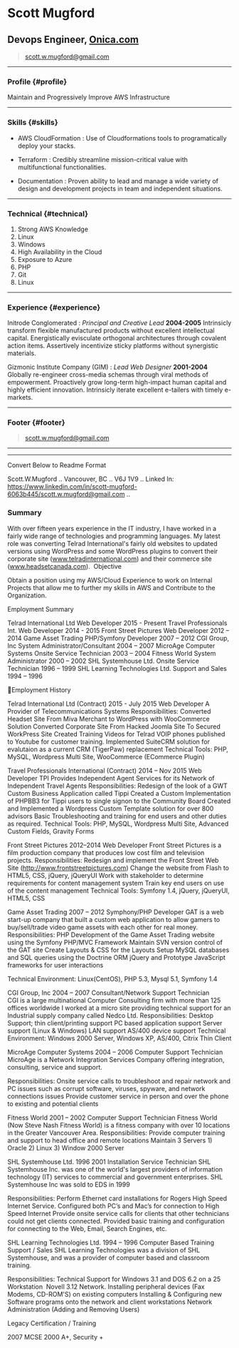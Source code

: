 # Scott Mugford
## Devops Engineer, [Onica.com](https://www.onica.com)

> scott.w.mugford@gmail.com

------

### Profile {#profile}

Maintain and Progressively Improve AWS Infrastructure

------

### Skills {#skills}

* AWS CloudFormation
  : Use of Cloudformations tools to programatically deploy your stacks.

* Terraform
  : Credibly streamline mission-critical value with multifunctional functionalities.

* Documentation
  : Proven ability to lead and manage a wide variety of design and development projects in team and independent situations.

-------

### Technical {#technical}

1. Strong AWS Knowledge
1. Linux
1. Windows
1. High Availability in the Cloud
1. Exposure to Azure
1. PHP
1. Git
1. Linux

------

### Experience {#experience}

Initrode Conglomerated
: *Principal and Creative Lead*
  __2004-2005__
  Intrinsicly transform flexible manufactured products without excellent intellectual capital. Energistically evisculate orthogonal architectures through covalent action items. Assertively incentivize sticky platforms without synergistic materials.

Gizmonic Institute Company (GIM)
: *Lead Web Designer*
  __2001-2004__
  Globally re-engineer cross-media schemas through viral methods of empowerment. Proactively grow long-term high-impact human capital and highly efficient innovation. Intrinsicly iterate excellent e-tailers with timely e-markets.

------

### Footer {#footer}

> scott.w.mugford@gmail.com

------

-----

Convert Below to Readme Format


Scott.W.Mugford ..
Vancouver, BC ..
V6J 1V9 ..
Linked In: https://www.linkedin.com/in/scott-mugford-6063b445/scott.w.mugford@gmail.com ..
 

### Summary 

With over fifteen years experience in the IT industry, I have worked in a fairly wide range of technologies and programming languages. My latest role was converting Telrad International's fairly old websites to updated versions using WordPress and some WordPress plugins to convert their corporate site (www.telradinternational.com) and their commerce site (www.headsetcanada.com). 
 Objective

Obtain a position using my AWS/Cloud Experience to work on Internal Projects that allow me to further my skills in AWS and Contribute to the Organization.



Employment Summary

Telrad International Ltd		Web Developer				2015 - Present
Travel Professionals Int.	      	Web Developer				2014 - 2015
Front Street Pictures		Web Developer				2012 – 2014
Game Asset Trading		PHP/Symfony Developer			2007 – 2012
CGI Group, Inc			System Administrator/Consultant		2004 – 2007
MicroAge Computer Systems	Onsite Service Technician			2003 – 2004
Fitness World 			System Administrator			2000 – 2002
SHL Systemhouse Ltd.		Onsite Service Technician			1996 – 1999
SHL Learning Technologies Ltd.	Support and Sales			1994 – 1996


Employment History

Telrad International	Ltd (Contract)				       2015 - July 2015 
Web Developer
A Provider of Telecommunications Systems
Responsibilities: 
Converted Headset Site From Miva Merchant to WordPress with WooCommerce Solution
Converted Corporate Site From Hacked Joomla Site To Secured WorkPress Site
Created Training Videos for Telrad VOIP phones published to Youtube for customer training.
Implemented SuiteCRM  solution for evalutaion as a current CRM (TigerPaw) replacement
Technical Tools:    PHP, MySQL, Wordpress Multi Site, WooCommerce (ECommerce Plugin)

Travel Professionals International (Contract)			       2014 – Nov 2015
Web Developer
TPI Provides Independent Agent Services for its Network of Independent Travel Agents
Responsibilities: 
Redesign of the look of a GWT Custom Business Application called Tippi
Created a Custom Implementation of PHPBB3 for Tippi users to single signon to the Community Board 
Created and Implemented a Wordpress Custom Template solution for over 800 advisors
Basic Troubleshooting and training for end users and other duties as required. 
Technical Tools:    PHP, MySQL, Wordpress Multi Site, Advanced Custom Fields, Gravity Forms

Front Street Pictures							     2012–2014
Web Developer
Front Street Pictures is a film production company that produces low cost film and television projects. 
Responsibilities: 
Redesign and implement the Front Street Web Site (http://www.frontstreetpictures.com)
Change the website from Flash to HTML5, CSS, jQuery, jQueryUI
Work with stakeholder to determine requirements for content management system
Train key end users on use of the content management 
Technical Tools:    Symfony 1.4, jQuery, jQueryUI, HTML5, CSS

Game Asset Trading								2007 – 2012
Symphony/PHP Developer
GAT is a web start-up company that built a custom web application to allow gamers to buy/sell/trade video game assets with each other for real money. 
Responsibilities: 
PHP Development of the Game Asset Trading website using the Symfony PHP/MVC Framework 
Maintain SVN version control of the GAT site
Create Layouts & CSS for the Layouts
Setup MySQL databases and SQL queries using the Doctrine ORM 
jQuery and Prototype JavaScript frameworks for user interactions

Technical Environment:   Linux(CentOS), PHP 5.3, Mysql 5.1, Symfony 1.4

CGI Group, Inc								2004 – 2007
Consultant/Network Support Technician							
CGI is a large multinational Computer Consulting firm with more than 125 offices worldwide
I worked at a micro site providing technical support for an Industrial supply company called Nedco Ltd.
Responsibilities: 
Desktop Support;  thin client/printing support
PC based application support
Server support (Linux & Windows)
LAN support
AS/400 device support 
Technical Environment: Windows 2000 Server, Windows XP, AS/400, Citrix Thin Client

MicroAge Computer Systems						2004 – 2006
Computer Support Technician
MicroAge is a Network Integration Services Company offering integration, consulting, service and support. 

Responsibilities:
Onsite service calls to troubleshoot and repair network and PC issues such as corrupt software, viruses, spyware, and network connections issues
Provide customer service in person and over the phone to existing and potential clients 

Fitness World								2001 – 2002
Computer Support Technician
Fitness World (Now Steve Nash Fitness World) is a fitness company with over 10 locations in the Greater Vancouver Area.
Responsibilities:
Provide computer training and support to head office and remote locations 
Maintain 3 Servers 1) Oracle 2) Linux 3) Window 2000 Server

SHL Systemhouse Ltd.							1996  2001
Installation Service Technician
SHL Systemhouse Inc. was one of the world's largest providers of information technology (IT) services to commercial and government enterprises. SHL Systemhouse Inc was sold to EDS in 1999

Responsibilities:
Perform Ethernet card installations for Rogers High Speed Internet Service.
Configured both PC’s and Mac’s for connection to High Speed Internet
Provide onsite service calls for clients that other technicians could not get clients connected.
Provided basic training and configuration for connecting to the Web, Email, Search Engines, etc.



SHL Learning Technologies Ltd.						1994 – 1996
Computer Based Training Support / Sales 
SHL Learning Technologies was a division of SHL Systemhouse, and was a provider of computer based and classroom training.

Responsibilities: 
Technical  Support for Windows 3.1 and DOS 6.2 on a  25 Workstation  Novell 3.12 Network. 
Installing peripheral devices (Fax Modems, CD-ROM'S) on existing computers 
Installing & Configuring new Software programs onto the network and  client workstations 
Network Administration (Adding and Removing Users) 


Legacy Certification / Training

2007				MCSE
2000			 	A+, Security +
